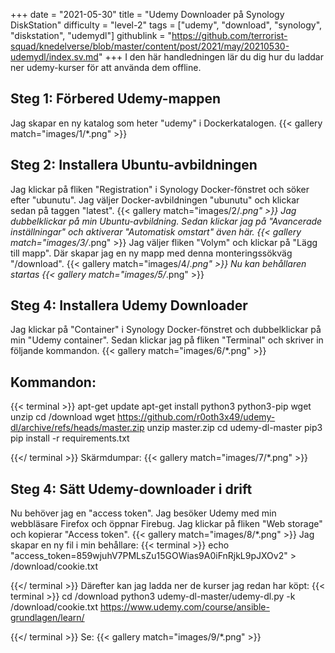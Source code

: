 +++
date = "2021-05-30"
title = "Udemy Downloader på Synology DiskStation"
difficulty = "level-2"
tags = ["udemy", "download", "synology", "diskstation", "udemydl"]
githublink = "https://github.com/terrorist-squad/knedelverse/blob/master/content/post/2021/may/20210530-udemydl/index.sv.md"
+++
I den här handledningen lär du dig hur du laddar ner udemy-kurser för att använda dem offline.
## Steg 1: Förbered Udemy-mappen
Jag skapar en ny katalog som heter "udemy" i Dockerkatalogen.
{{< gallery match="images/1/*.png" >}}

## Steg 2: Installera Ubuntu-avbildningen
Jag klickar på fliken "Registration" i Synology Docker-fönstret och söker efter "ubunutu". Jag väljer Docker-avbildningen "ubunutu" och klickar sedan på taggen "latest".
{{< gallery match="images/2/*.png" >}}
Jag dubbelklickar på min Ubuntu-avbildning. Sedan klickar jag på "Avancerade inställningar" och aktiverar "Automatisk omstart" även här.
{{< gallery match="images/3/*.png" >}}
Jag väljer fliken "Volym" och klickar på "Lägg till mapp". Där skapar jag en ny mapp med denna monteringssökväg "/download".
{{< gallery match="images/4/*.png" >}}
Nu kan behållaren startas
{{< gallery match="images/5/*.png" >}}

## Steg 4: Installera Udemy Downloader
Jag klickar på "Container" i Synology Docker-fönstret och dubbelklickar på min "Udemy container". Sedan klickar jag på fliken "Terminal" och skriver in följande kommandon.
{{< gallery match="images/6/*.png" >}}

##  Kommandon:

{{< terminal >}}
apt-get update
apt-get install python3 python3-pip wget unzip
cd /download
wget https://github.com/r0oth3x49/udemy-dl/archive/refs/heads/master.zip
unzip master.zip
cd udemy-dl-master
pip3 pip install -r requirements.txt

{{</ terminal >}}
Skärmdumpar:
{{< gallery match="images/7/*.png" >}}

## Steg 4: Sätt Udemy-downloader i drift
Nu behöver jag en "access token". Jag besöker Udemy med min webbläsare Firefox och öppnar Firebug. Jag klickar på fliken "Web storage" och kopierar "Access token".
{{< gallery match="images/8/*.png" >}}
Jag skapar en ny fil i min behållare:
{{< terminal >}}
echo "access_token=859wjuhV7PMLsZu15GOWias9A0iFnRjkL9pJXOv2" > /download/cookie.txt

{{</ terminal >}}
Därefter kan jag ladda ner de kurser jag redan har köpt:
{{< terminal >}}
cd /download
python3 udemy-dl-master/udemy-dl.py -k /download/cookie.txt https://www.udemy.com/course/ansible-grundlagen/learn/

{{</ terminal >}}
Se:
{{< gallery match="images/9/*.png" >}}
